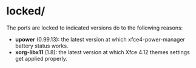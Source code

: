 # locked/

The ports are locked to indicated versions do to the following reasons:
* **upower** (0.99.13): the latest version at which xfce4-power-manager
battery status works.
* **xorg-libx11** (1.8): the latest version at which Xfce 4.12 themes
settings get applied properly.
